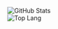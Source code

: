 ![GitHub Stats](https://github-readme-stats.vercel.app/api?username=racterub&count_private=true&show_icons=true&include_all_commits=true&theme=buefy)   
![Top Lang](https://github-readme-stats.vercel.app/api/top-langs/?username=racterub&layout=compact&theme=buefy)
